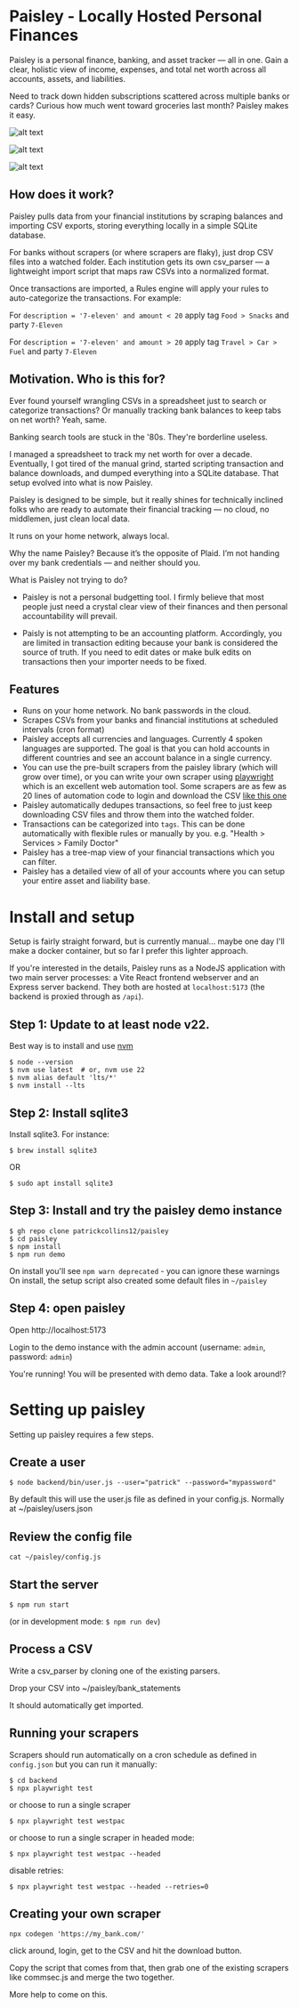 # Paisley - Locally Hosted Personal Finances

Paisley is a personal finance, banking, and asset tracker — all in one.
Gain a clear, holistic view of income, expenses, and total net worth across all accounts, assets, and liabilities.

Need to track down hidden subscriptions scattered across multiple banks or cards?
Curious how much went toward groceries last month?
Paisley makes it easy.

![alt text](doc_images/transactions.png)

![alt text](doc_images/rule_edit.png)

![alt text](doc_images/visualize.png)

## How does it work?

Paisley pulls data from your financial institutions by scraping balances and importing CSV exports, storing everything locally in a simple SQLite database.

For banks without scrapers (or where scrapers are flaky), just drop CSV files into a watched folder. Each institution gets its own csv_parser — a lightweight import script that maps raw CSVs into a normalized format.

Once transactions are imported, a Rules engine will apply your rules to auto-categorize the transactions. For example:


For `description = '7-eleven' and amount < 20` apply tag `Food > Snacks` and party `7-Eleven`

For `description = '7-eleven' and amount > 20` apply tag `Travel > Car > Fuel` and party `7-Eleven`


## Motivation. Who is this for?

Ever found yourself wrangling CSVs in a spreadsheet just to search or categorize transactions? Or manually tracking bank balances to keep tabs on net worth? Yeah, same.

Banking search tools are stuck in the '80s. They're borderline useless.

I managed a spreadsheet to track my net worth for over a decade. Eventually, I got tired of the manual grind, started scripting transaction and balance downloads, and dumped everything into a SQLite database. That setup evolved into what is now Paisley.

Paisley is designed to be simple, but it really shines for technically inclined folks who are ready to automate their financial tracking — no cloud, no middlemen, just clean local data.

It runs on your home network, always local.

Why the name Paisley? Because it’s the opposite of Plaid. I’m not handing over my bank credentials — and neither should you.

What is Paisley not trying to do?

 - Paisley is not a personal budgetting tool. I firmly believe that most people just need a crystal clear view of their finances and then personal accountability will prevail.

 - Paisly is not attempting to be an accounting platform. Accordingly, you are limited in transaction editing because your bank is considered the source of truth. If you need to edit dates or make bulk edits on transactions then your importer needs to be fixed.

## Features
 - Runs on your home network. No bank passwords in the cloud.
 - Scrapes CSVs from your banks and financial institutions at scheduled intervals (cron format)
 - Paisley accepts all currencies and languages. Currently 4 spoken languages are supported. The goal is that you can hold accounts in different countries and see an account balance in a single currency.
 - You can use the pre-built scrapers from the paisley library (which will grow over time), or you can write your own scraper using [playwright](https://playwright.dev/) which is an excellent web automation tool. Some scrapers are as few as 20 lines of automation code to login and download the CSV [like this one](https://github.com/patrickcollins12/paisley/blob/90818e236aa554fafa577577f7616c54b10b6196/backend/scrapers/commsec.js)
 - Paisley automatically dedupes transactions, so feel free to just keep downloading CSV files and throw them into the watched folder.
 - Transactions can be categorized into `tags`. This can be done automatically with flexible rules or manually by you. e.g. "Health > Services > Family Doctor" 
 - Paisley has a tree-map view of your financial transactions which you can filter.
 - Paisley has a detailed view of all of your accounts where you can setup your entire asset and liability base.

# Install and setup
Setup is fairly straight forward, but is currently manual... maybe one day I'll make a docker container, but so far I prefer this lighter approach. 

If you're interested in the details, Paisley runs as a NodeJS application with two main server processes: a Vite React frontend webserver and an Express server backend. They both are hosted at `localhost:5173` (the backend is proxied through as `/api`).

## Step 1: Update to at least node v22. 
Best way is to install and use [nvm](https://github.com/nvm-sh/nvm)

```
$ node --version
$ nvm use latest  # or, nvm use 22
$ nvm alias default 'lts/*'
$ nvm install --lts
```

## Step 2: Install sqlite3
Install sqlite3. For instance:

`$ brew install sqlite3` 

OR

`$ sudo apt install sqlite3`

## Step 3: Install and try the paisley demo instance
```
$ gh repo clone patrickcollins12/paisley
$ cd paisley
$ npm install
$ npm run demo
```

On install you'll see `npm warn deprecated` - you can ignore these warnings
On install, the setup script also created some default files in `~/paisley`

## Step 4: open paisley

Open http://localhost:5173

Login to the demo instance with the admin account (username: `admin`,  password: `admin`)

You're running! You will be presented with demo data. Take a look around!?

# Setting up paisley

Setting up paisley requires a few steps. 

## Create a user
```
$ node backend/bin/user.js --user="patrick" --password="mypassword"
```

By default this will use the user.js file as defined in your config.js. Normally at ~/paisley/users.json

## Review the config file

```
cat ~/paisley/config.js
```

## Start the server
``` 
$ npm run start
```

(or in development mode: ` $ npm run dev `)

## Process a CSV

Write a csv_parser by cloning one of the existing parsers.

Drop your CSV into ~/paisley/bank_statements

It should automatically get imported.

## Running your scrapers

Scrapers should run automatically on a cron schedule as defined in `config.json` but you can run it manually:

```
$ cd backend
$ npx playwright test
```

or choose to run a single scraper

```
$ npx playwright test westpac
```

or choose to run a single scraper in headed mode:

```
$ npx playwright test westpac --headed
```

disable retries:

```
$ npx playwright test westpac --headed --retries=0
```

## Creating your own scraper

```
npx codegen 'https://my_bank.com/'
```

click around, login, get to the CSV and hit the download button.

Copy the script that comes from that, then grab one of the existing scrapers like commsec.js and merge the two together.

More help to come on this.

